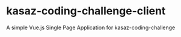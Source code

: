 # kasaz-coding-challenge-client

A simple Vue.js Single Page Application for kasaz-coding-challenge

